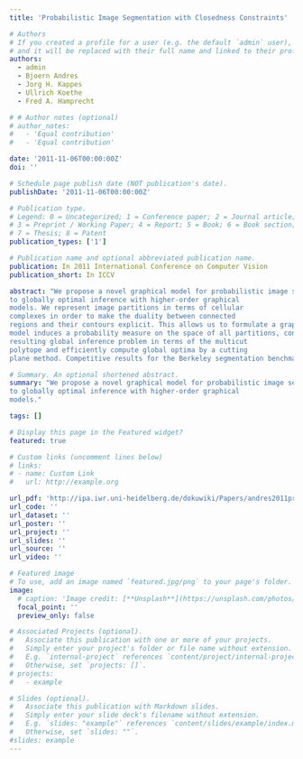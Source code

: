 ```yaml
---
title: 'Probabilistic Image Segmentation with Closedness Constraints'

# Authors
# If you created a profile for a user (e.g. the default `admin` user), write the username (folder name) here
# and it will be replaced with their full name and linked to their profile.
authors:
  - admin
  - Bjoern Andres
  - Jorg H. Kappes
  - Ullrich Koethe
  - Fred A. Hamprecht

# # Author notes (optional)
# author_notes:
#   - 'Equal contribution'
#   - 'Equal contribution'

date: '2011-11-06T00:00:00Z'
doi: ''

# Schedule page publish date (NOT publication's date).
publishDate: '2011-11-06T00:00:00Z'

# Publication type.
# Legend: 0 = Uncategorized; 1 = Conference paper; 2 = Journal article;
# 3 = Preprint / Working Paper; 4 = Report; 5 = Book; 6 = Book section;
# 7 = Thesis; 8 = Patent
publication_types: ['1']

# Publication name and optional abbreviated publication name.
publication: In 2011 International Conference on Computer Vision
publication_short: In ICCV

abstract: "We propose a novel graphical model for probabilistic image segmentation that contributes both to aspects of perceptual grouping in connection with image segmentation, and
to globally optimal inference with higher-order graphical
models. We represent image partitions in terms of cellular
complexes in order to make the duality between connected
regions and their contours explicit. This allows us to formulate a graphical model with higher-order factors that represent the requirement that all contours must be closed. The
model induces a probability measure on the space of all partitions, concentrated on perceptually meaningful segmentations. We give a complete polyhedral characterization of the
resulting global inference problem in terms of the multicut
polytope and efficiently compute global optima by a cutting
plane method. Competitive results for the Berkeley segmentation benchmark confirm the consistency of our approach."

# Summary. An optional shortened abstract.
summary: "We propose a novel graphical model for probabilistic image segmentation that contributes both to aspects of perceptual grouping in connection with image segmentation, and
to globally optimal inference with higher-order graphical
models."

tags: []

# Display this page in the Featured widget?
featured: true

# Custom links (uncomment lines below)
# links:
# - name: Custom Link
#   url: http://example.org

url_pdf: 'http://ipa.iwr.uni-heidelberg.de/dokuwiki/Papers/andres2011probabilistic.pdf'
url_code: ''
url_dataset: ''
url_poster: ''
url_project: ''
url_slides: ''
url_source: ''
url_video: ''

# Featured image
# To use, add an image named `featured.jpg/png` to your page's folder.
image:
  # caption: 'Image credit: [**Unsplash**](https://unsplash.com/photos/pLCdAaMFLTE)'
  focal_point: ''
  preview_only: false

# Associated Projects (optional).
#   Associate this publication with one or more of your projects.
#   Simply enter your project's folder or file name without extension.
#   E.g. `internal-project` references `content/project/internal-project/index.md`.
#   Otherwise, set `projects: []`.
# projects:
#   - example

# Slides (optional).
#   Associate this publication with Markdown slides.
#   Simply enter your slide deck's filename without extension.
#   E.g. `slides: "example"` references `content/slides/example/index.md`.
#   Otherwise, set `slides: ""`.
#slides: example
---
```


<!-- {{% callout note %}}
Click the _Cite_ button above to demo the feature to enable visitors to import publication metadata into their reference management software.
{{% /callout %}}

{{% callout note %}}
Create your slides in Markdown - click the _Slides_ button to check out the example.
{{% /callout %}}

Supplementary notes can be added here, including [code, math, and images](https://wowchemy.com/docs/writing-markdown-latex/).
 -->